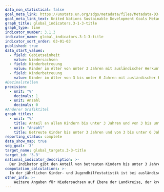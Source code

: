 ```yaml
---
data_non_statistical: false
goal_meta_link: https://unstats.un.org/sdgs/metadata/files/Metadata-03-01-01.pdf
goal_meta_link_text: United Nations Sustainable Development Goals Metadata (pdf 865kB)
graph_title: global_indicators.3-1-3-title
graph_type: line
indicator_number: 3.1.3
indicator_name: global_indicators.3-1-3-title
indicator_sort_order: 03-01-03
published: true
data_start_values:
  - field: Gebietseinheit
    value: Niedersachsen
  - field: Kinderbetreuung
    value: Kinder im Alter von unter 3 Jahren mit ausländischer Herkunft mindestens eines Elternteils
  - field: Kinderbetreuung
    value: Kinder im Alter von 3 bis unter 6 Jahren mit ausländischer Herkunft mindestens eines Elternteils
#Dezimalstellen
precision:
  - unit: "%"
    decimals: 1
  - unit: Anzahl
    decimals: 0
#Anderer Grafiktitel
graph_titles:
  - unit: "%"
    title: Anteil an allen Kindern bis unter 3 Jahren und von 3 bis unter 6 Jahren mit Zuwanderungsgeschichte in Kindertagesbetreuung in Prozent
  - unit: "Anzahl"
    title: Betreute Kinder bis unter 3 Jahren und von 3 bis unter 6 Jahren mit Zuwanderungsgeschichte in Kindertagesbetreuung  
reporting_status: complete
data_show_map: true
sdg_goal: '3'
target_name: global_targets.3-3-title
target_id: '3.3'
national_indicator_description: >-
  Der Indikator gibt den Anteil von betreuten Kindern bis unter 3 Jahren und von 3 bis unter 6 Jahren mit Zuwanderungsgeschichte (mindestens ein Elternteil ausländischer Herkunft) in Tageseinrichtungen sowie in öffentlich geförderter Tagespflege an, die nicht zusätzlich eine Einrichtung der Tagesbetreuung besuchen. Die frühkindliche Förderung von Kindern mit Zuwanderungsgeschichte ist für den gesamten Bildungserfolg von zentraler Bedeutung. Insbesondere wird der Entwicklung der sprachlichen Fähigkeiten eine Schlüsselrolle bei der gesellschaftlichen Teilhabe zuerkannt, da unter anderem von den Sprachkenntnissen der Zugang zu Bildung, Ausbildung und Arbeitsmarkt abhängt.
computation_calculations: >-
  In der jährlichen Kinder- und Jugendhilfestatistik ist bei ausländischer Herkunft mindestens eines Elternteils anzugeben, ob die Mutter und bzw. oder der Vater des Kindes im Ausland geboren wurden. Die aktuelle Staatsangehörigkeit der Eltern ist nicht maßgeblich. Leben die Eltern nicht mehr zusammen, ist für die Angabe nur die Situation des Elternteils zu berücksichtigen, bei dem das Kind wohnt. Lebt ein neuer Partner mit im Haushalt, wird dessen Situation mit berücksichtigt. Stichtag der Statistik ist der 1. März.
other_info: >-
    Weitere Angaben für Niedersachsen auf Ebene der Landkreise, der kreisfreien Städte und der Landeshauptstadt Hannover und bundesweite Angaben sind zu finden in: Handlungsorientierte Sozialberichterstattung Niedersachsen, Statistikteil sowie jährlich aktualisiert in dem Statistischen Bericht Niedersachsen K I 4, Kinder und tätige Personen in Tageseinrichtungen und in öffentlich geförderter Kindertagespflege. Hier finden sich auch Angaben über die vorrangige Familiensprache.
---
```

